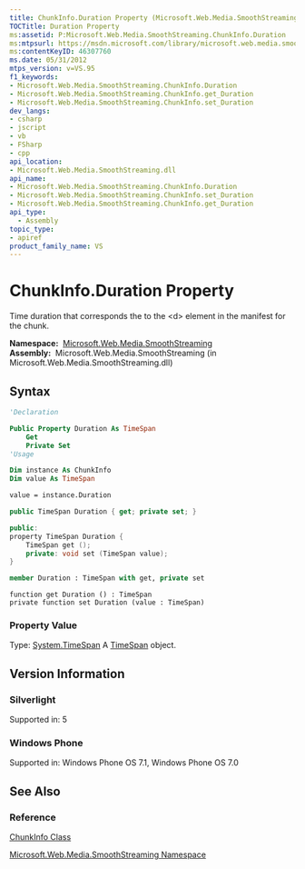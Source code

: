 ```yaml
---
title: ChunkInfo.Duration Property (Microsoft.Web.Media.SmoothStreaming)
TOCTitle: Duration Property
ms:assetid: P:Microsoft.Web.Media.SmoothStreaming.ChunkInfo.Duration
ms:mtpsurl: https://msdn.microsoft.com/library/microsoft.web.media.smoothstreaming.chunkinfo.duration(v=VS.95)
ms:contentKeyID: 46307760
ms.date: 05/31/2012
mtps_version: v=VS.95
f1_keywords:
- Microsoft.Web.Media.SmoothStreaming.ChunkInfo.Duration
- Microsoft.Web.Media.SmoothStreaming.ChunkInfo.get_Duration
- Microsoft.Web.Media.SmoothStreaming.ChunkInfo.set_Duration
dev_langs:
- csharp
- jscript
- vb
- FSharp
- cpp
api_location:
- Microsoft.Web.Media.SmoothStreaming.dll
api_name:
- Microsoft.Web.Media.SmoothStreaming.ChunkInfo.Duration
- Microsoft.Web.Media.SmoothStreaming.ChunkInfo.set_Duration
- Microsoft.Web.Media.SmoothStreaming.ChunkInfo.get_Duration
api_type:
  - Assembly
topic_type:
- apiref
product_family_name: VS
---
```


# ChunkInfo.Duration Property

Time duration that corresponds the to the \<d\> element in the manifest for the chunk.

**Namespace:**  [Microsoft.Web.Media.SmoothStreaming](microsoft-web-media-smoothstreaming-namespace_1.md)  
**Assembly:**  Microsoft.Web.Media.SmoothStreaming (in Microsoft.Web.Media.SmoothStreaming.dll)

## Syntax

```vb
'Declaration

Public Property Duration As TimeSpan
    Get
    Private Set
'Usage

Dim instance As ChunkInfo
Dim value As TimeSpan

value = instance.Duration
```

```csharp
public TimeSpan Duration { get; private set; }
```

```cpp
public:
property TimeSpan Duration {
    TimeSpan get ();
    private: void set (TimeSpan value);
}
```

``` fsharp
member Duration : TimeSpan with get, private set
```

```jscript
function get Duration () : TimeSpan
private function set Duration (value : TimeSpan)
```

### Property Value

Type: [System.TimeSpan](https://msdn.microsoft.com/library/269ew577\(v=vs.95\))  
A [TimeSpan](https://msdn.microsoft.com/library/269ew577\(v=vs.95\)) object.

## Version Information

### Silverlight

Supported in: 5  

### Windows Phone

Supported in: Windows Phone OS 7.1, Windows Phone OS 7.0  

## See Also

### Reference

[ChunkInfo Class](chunkinfo-class-microsoft-web-media-smoothstreaming_1.md)

[Microsoft.Web.Media.SmoothStreaming Namespace](microsoft-web-media-smoothstreaming-namespace_1.md)
